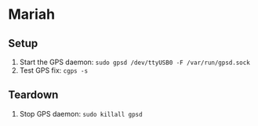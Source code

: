 # Mariah

## Setup

1. Start the GPS daemon: `sudo gpsd /dev/ttyUSB0 -F /var/run/gpsd.sock`
1. Test GPS fix: `cgps -s`

## Teardown

1. Stop GPS daemon: `sudo killall gpsd`